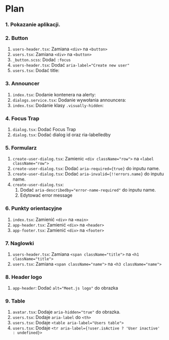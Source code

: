 # Plan

### 1. Pokazanie aplikacji.
### 2. Button
1. `users-header.tsx`: Zamiana `<div>` na `<button>`
2. `users.tsx`: Zamiana `<div>` na `<button>`
3. `_button.scss`: Dodać `:focus`
4. `users-header.tsx`: Dodać `aria-label="Create new user"`
5. `users.tsx`: Dodać title:

### 3. Announcer

1. `index.tsx`: Dodanie kontenera na alerty:
2. `dialogs.service.tsx`: Dodanie wywołania announcera:
3. `index.tsx`: Dodanie klasy `.visually-hidden`:

### 4. Focus Trap

1. `dialog.tsx`: Dodać Focus Trap
2. `dialog.tsx`: Dodać dialog id oraz ria-labelledby

### 5. Formularz

1. `create-user-dialog.tsx`: Zamienic `<div className="row">` na `<label className="row">`
2. `create-user-dialog.tsx`: Dodać `aria-required={true}` do inputu name.
3. `create-user-dialog.tsx`: Dodać `aria-invalid={!!errors.name}` do inputu name.
4. `create-user-dialog.tsx`: 
    1. Dodać `aria-describedby="error-name-required"` do inputu name.
    2. Edytować error message

### 6. Punkty orientacyjne

1. `index.tsx`: Zamienić `<div>` na `<main>`
2. `app-header.tsx`: Zamienić `<div>` na `<header>`
3. `app-footer.tsx`: Zamienić `<div>` na `<footer>`

### 7. Naglowki

1. `users-header.tsx`: Zamiana `<span className="title">` na `<h1 className="title">`
2. `users.tsx`: Zamiana `<span className="name">` na `<h3 className="name">`


### 8. Header logo

1. `app-header`: Dodać `alt="Meet.js logo"` do obrazka


### 9. Table

1. `avatar.tsx`: Dodaje `aria-hidden="true"` do obrazka.
2. `users.tsx`: Dodaje `aria-label` do `<th>`
3. `users.tsx`: Dodaje `<table aria-label="Users table">`
4. `users.tsx`: Dodaje `<tr aria-label={!user.isActive ? 'User inactive' : undefined}> `
